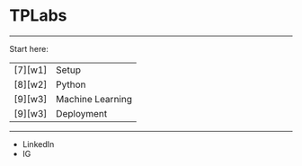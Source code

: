 # TPLabs

---
Start here:

|          |                                                                         |
| :------: | ----------------------------------------------------------------------- |
| [7][w1]  | Setup                                                                   |
| [8][w2]  | Python                                                                  |
| [9][w3]  | Machine Learning                                                        |
| [9][w3]  | Deployment                                                              |
---

- LinkedIn
- IG
